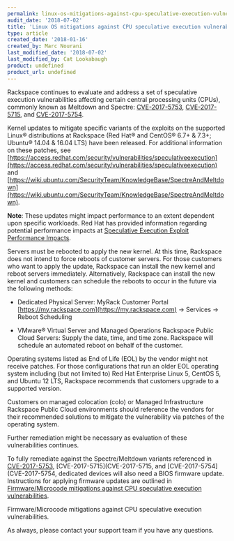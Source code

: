 ```yaml
---
permalink: linux-os-mitigations-against-cpu-speculative-execution-vulnerabilities/
audit_date: '2018-07-02'
title: 'Linux OS mitigations against CPU speculative execution vulnerabilities'
type: article
created_date: '2018-01-16'
created_by: Marc Nourani
last_modified_date: '2018-07-02'
last_modified_by: Cat Lookabaugh
product: undefined
product_url: undefined
---
```


Rackspace continues to evaluate and address a set of speculative execution vulnerabilities affecting certain central processing units (CPUs), commonly known as Meltdown and Spectre: [CVE-2017-5753](http://cve.mitre.org/cgi-bin/cvename.cgi?name=CVE-2017-5753), [CVE-2017-5715](http://cve.mitre.org/cgi-bin/cvename.cgi?name=CVE-2017-5715), and [CVE-2017-5754](http://cve.mitre.org/cgi-bin/cvename.cgi?name=CVE-2017-5754).

Kernel updates to mitigate specific variants of the exploits on the supported Linux® distributions at Rackspace (Red Hat® and CentOS® 6.7+ & 7.3+; Ubuntu® 14.04 & 16.04 LTS) have been released. For additional information on these patches, see [https://access.redhat.com/security/vulnerabilities/speculativeexecution](https://access.redhat.com/security/vulnerabilities/speculativeexecution) and [https://wiki.ubuntu.com/SecurityTeam/KnowledgeBase/SpectreAndMeltdown](https://wiki.ubuntu.com/SecurityTeam/KnowledgeBase/SpectreAndMeltdown).  

**Note**: These updates might impact performance to an extent dependent upon specific workloads. Red Hat has provided information regarding potential performance impacts at [Speculative Execution Exploit Performance Impacts](https://access.redhat.com/articles/3307751).

Servers must be rebooted to apply the new kernel. At this time, Rackspace does not intend to force reboots of customer servers. For those customers who want to apply the update, Rackspace can install the new kernel and reboot servers immediately. Alternatively, Rackspace can install the new kernel and customers can schedule the reboots to occur in the future via the following methods:

- Dedicated Physical Server: MyRack Customer Portal [https://my.rackspace.com](https://my.rackspace.com) -> Services -> Reboot Scheduling

- VMware&reg;  Virtual Server and Managed Operations Rackspace Public Cloud Servers: Supply the date, time, and time zone. Rackspace will schedule an automated reboot on behalf of the customer. 

Operating systems listed as End of Life (EOL) by the vendor might not receive patches. For those configurations that run an older EOL operating system including (but not limited to) Red Hat Enterprise Linux 5, CentOS 5, and Ubuntu 12 LTS, Rackspace recommends that customers upgrade to a supported version.

Customers on managed colocation (colo) or Managed Infrastructure Rackspace Public Cloud environments should reference the vendors for their recommended solutions to mitigate the vulnerability via patches of the operating system.

Further remediation might be necessary as evaluation of these vulnerabilities continues.

To fully remediate against the Spectre/Meltdown variants referenced in [CVE-2017-5753](CVE-2017-5753), [CVE-2017-5715](CVE-2017-5715, and [CVE-2017-5754](CVE-2017-5754, dedicated devices will also need a BIOS firmware update. Instructions for applying firmware updates are outlined in [Firmware/Microcode mitigations against CPU speculative execution vulnerabilities](https://support.rackspace.com/how-to/firmware-microcode-mitigations-against-cpu-speculative-execution-vulnerabilities/).

Firmware/Microcode mitigations against CPU speculative execution vulnerabilities.

As always, please contact your support team if you have any questions. 
